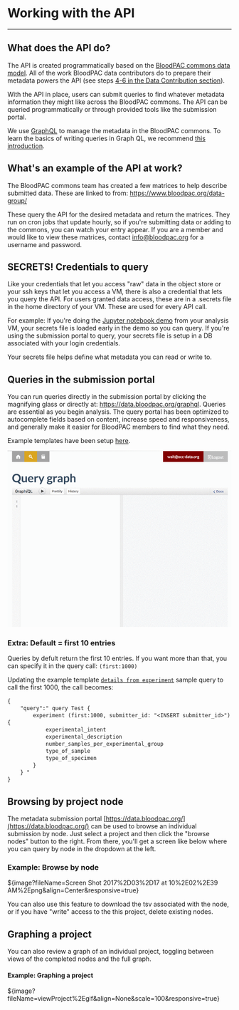 # Working with the API
* * *

## What does the API do?

The API is created programmatically based on the [BloodPAC commons data model](https://github.com/occ-data/bpadictionary).   All of the work BloodPAC data contributors do to prepare their metadata powers the API (see steps [4-6 in the Data Contribution section](/user-guide/data-contribution/#4-prepare-metadata-that-fits-the-data-model)).   

With the API in place, users can submit queries to find whatever metadata information they might like across the BloodPAC commons.   The API can be queried programmatically or through provided tools like the submission portal.  

We use [GraphQL](http://graphql.org/) to manage the metadata in the BloodPAC commons.  To learn the basics of writing queries in Graph QL, we recommend [this introduction](http://graphql.org/learn/).

## What's an example of the API at work?  

The BloodPAC commons team has created a few matrices to help describe submitted data.   These are linked to from: <https://www.bloodpac.org/data-group/>

These query the API for the desired metadata and return the matrices.   They run on cron jobs that update hourly, so if you're submitting data or adding to the commons, you can watch your entry appear.   If you are a member and would like to view these matrices, contact info@bloodpac.org for a username and password.   

## SECRETS!   Credentials to query

Like your credentials that let you access "raw" data in the object store or your ssh keys that let you access a VM, there is also a credential that lets you query the API.    For users granted data access, these are in a .secrets file in the home directory of your VM.   These are used for every API call.   

For example:   If you're doing the [Jupyter notebook demo](/demos/bloodpac-demo/) from your analysis VM, your secrets file is loaded early in the demo so you can query.   If you're using the submission portal to query, your secrets file is setup in a DB associated with your login credentials.  

Your secrets file helps define what metadata you can read or write to.

## Queries in the submission portal    
You can run queries directly in the submission portal by clicking the magnifying glass or directly at: https://data.bloodpac.org/graphql.    Queries are essential as you begin analysis.   The query portal has been optimized to autocomplete fields based on content, increase speed and responsiveness, and generally make it easier for BloodPAC members to find what they need.

Example templates have been setup [here](/appendices/template-tsvs/).

![GraphQL Query](/img/gQL-query.gif)

### Extra:   Default = first 10 entries
Queries by defult return the first 10 entries.   If you want more than that, you can specify it in the query call: ```(first:1000)```

Updating the example template [`details from experiment`](/assets/details_from_experiment.json/) sample query to call the first 1000, the call becomes:  

```
{
	"query":" query Test {
		experiment (first:1000, submitter_id: "<INSERT submitter_id>") {  
			experimental_intent
			experimental_description
			number_samples_per_experimental_group
			type_of_sample
			type_of_specimen
		}
	} "
}
```

## Browsing by project node    

The metadata submission portal [https://data.bloodpac.org/](https://data.bloodpac.org/) can be used to browse an individual submission by node.   Just select a project and then click the "browse nodes" button to the right.    From there, you'll get a screen like below where you can query by node in the dropdown at the left.

### Example:  Browse by node
${image?fileName=Screen Shot 2017%2D03%2D17 at 10%2E02%2E39 AM%2Epng&align=Center&responsive=true}

You can also use this feature to download the tsv associated with the node, or if you have "write" access to the this project, delete existing nodes.   

## Graphing a project

You can also review a graph of an individual project, toggling between views of the completed nodes and the full graph.  
#### Example:  Graphing a project
${image?fileName=viewProject%2Egif&align=None&scale=100&responsive=true}
